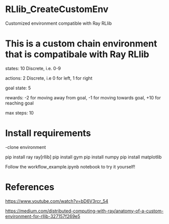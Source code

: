 # RLlib_CreateCustomEnv
Customized environment compatible with Ray RLlib


# This is a custom chain environment that is compatibale with Ray RLlib 

states: 10 Discrete, i.e. 0-9

actions: 2 Discrete, i.e 0 for left, 1 for right

goal state: 5

rewards: -2 for moving away from goal, -1 for moving towards goal, +10 for reaching goal

max steps: 10


# Install requirements


-clone environment

pip install ray ray[rllib]
pip install gym
pip install numpy
pip install matplotlib


Follow the workflow_example.ipynb notebook to try it yourself!



# References
https://www.youtube.com/watch?v=bD6V3rcr_54

https://medium.com/distributed-computing-with-ray/anatomy-of-a-custom-environment-for-rllib-327157f269e5
